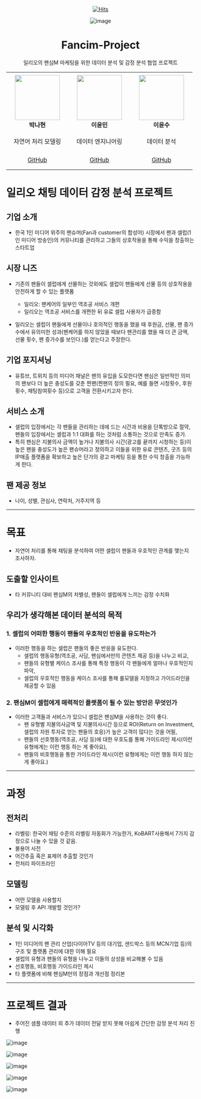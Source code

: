<div align=center>

[![Hits](https://hits.seeyoufarm.com/api/count/incr/badge.svg?url=https%3A%2F%2Fgithub.com%2F6mini%2Ffancim-project&count_bg=%23AAAAAA&title_bg=%23555555&icon=&icon_color=%23E7E7E7&title=Hits&edge_flat=false)](https://github.com/6mini/fancim-project)

![image](https://user-images.githubusercontent.com/79494088/149819931-86a61380-4b43-45cf-9f47-48b76dca3dac.png)
    
# Fancim-Project
일리오의 팬심M 마케팅을 위한 데이터 분석 및 감정 분석 협업 프로젝트

<table>
    <tr height="160px">
        <td align="center" width="150px">
            <a href="https://github.com/ljs7463"><img height="120px" width="120px" src="https://avatars.githubusercontent.com/u/87054081?v=4"/></a>
            <br />
            <strong>박나현</strong>
        </td>
        <td align="center" width="150px">
            <a href="https://github.com/leehj01"><img height="120px" width="120px" src="https://avatars.githubusercontent.com/u/79494088?v=4"/></a>
            <br />
            <strong>이윤민</strong>
        </td>
        <td align="center" width="150px">
            <a href="https://github.com/reeesource"><img height="120px" width="120px" src="https://avatars.githubusercontent.com/u/76740971?v=4"/></a>
            <br />
            <strong>이윤수</strong>
        </td>
    </tr>
    <tr height="50px">
      <td align="center">
          자연어 처리 모델링
           <br />
        </td>
        <td align="center">
            데이터 엔지니어링
            <br />
        <td align="center">
            데이터 분석
            <br />
        </td>
    </tr>
        <tr height="50px">
        <td align="center">
            <a href="https://github.com/nicolenahyun"> GitHub</a>
            <br />
        </td>
        <td align="center">
            <a href="https://github.com/6mini"> GitHub</a>
            <br />
        <td align="center">
            <a href="https://github.com/Yuns-u"> GitHub</a>
            <br />
        </td>
    </tr>
</table>

</div>

# 일리오 채팅 데이터 감정 분석 프로젝트

## 기업 소개
- 한국 1인 미디어 위주의 팬슈머(Fan과 customer의 합성어) 시장에서 팬과 셀럽(1인 미디어 방송인)의 커뮤니티를 관리하고 그들의 상호작용을 통해 수익을 창출하는 스타트업

## 시장 니즈
- 기존의 팬들이 셀럽에게 선물하는 것외에도 셀럽이 팬들에게 선물 등의 상호작용을 안전하게 할 수 있는 플랫폼
  - 일리오: 팬케어의 일부인 역조공 서비스 개편
  - 일리오는 역조공 서비스를 개편한 뒤 유료 셀럽 사용자가 급증함

- 일리오는 셀럽이 팬들에게 선물이나 호의적인 행동을 했을 때 후원금, 선물, 팬 증가수에서 유의미한 성과(팬케어를 하지 않았을 때보다 팬관리를 했을 때 더 큰 금액, 선물 횟수, 팬 증가수를 보인다.)를 얻는다고 주장한다.

## 기업 포지셔닝
- 유튜브, 트위치 등의 미디어 채널은 팬의 유입을 도모한다면 팬심은 일반적인 의미의 팬보다 더 높은 충성도를 갖춘 찐팬(찐팬의 정의 필요, 예를 들면 시청횟수, 후원횟수, 채팅참여횟수 등)으로 고객을 전환시키고자 한다.

## 서비스 소개
- 셀럽의 입장에서는 각 팬들을 관리하는 데에 드는 시간과 비용을 단톡방으로 절약, 팬들의 입장에서는 셀럽과 1:1 대화를 하는 것처럼 소통하는 것으로 만족도 증가.
- 특히 팬심은 지불의사 금액이 높거나 지불의사 시간(광고를 끝까지 시청하는 등)이 높은 팬을 충성도가 높은 팬슈머라고 정의하고 이들을 위한 유료 콘텐츠, 굿즈 등의 IP매출 플랫폼을 확보하고 높은 단가의 광고 마케팅 등을 통한 수익 창출을 가능하게 한다.

## 팬 제공 정보
- 나이, 성별, 관심사, 연락처, 거주지역 등

---

# 목표
- 자연어 처리를 통해 채팅을 분석하여 어떤 셀럽이 팬들과 우호적인 관계를 맺는지 조사하자.

## 도출할 인사이트
- 타 커뮤니티 대비 팬심M의 차별성, 팬들이 셀럽에게 느끼는 감정 수치화


## 우리가 생각해본 데이터 분석의 목적

### 1. 셀럽의 어떠한 행동이 팬들의 우호적인 반응을 유도하는가
- 이러한 행동을 하는 셀럽은 팬들의 좋은 반응을 유도한다.
  - 셀럽의 행동유형(역조공, 사담, 팬심에서만의 콘텐츠 제공 등)을 나누고 비교,
  - 팬들의 유형별 케이스 조사를 통해 특정 행동이 각 팬들에게 얼마나 우호적인지 파악,
  - 셀럽의 우호적인 행동을 케이스 조사를 통해 롤모델을 지정하고 가이드라인을 제공할 수 있음

### 2. 팬심M이 셀럽에게 매력적인 플랫폼이 될 수 있는 방안은 무엇인가
- 이러한 고객들과 서비스가 있으니 셀럽은 팬심M을 사용하는 것이 좋다.
  - 팬 유형별 지불의사금액 및 지불의사시간 등으로 ROI(Return on Investment, 셀럽의 자원 투자로 얻는 팬들의 호응)가 높은 고객이 많다는 것을 어필,
  - 팬들의 선호행동(역조공, 사담 등)에 대한 우호도를 통해 가이드라인 제시(이런 유형에게는 이런 행동 하는 게 좋아요),
  - 팬들의 비호행동을 통한 가이드라인 제시(이런 유형에게는 이런 행동 하지 않는게 좋아요.)

---

# 과정

## 전처리
- 라벨링: 한국어 채팅 수준의 라벨링 자동화가 가능한가, KoBART사용해서 7가지 감정으로 나눌 수 있을 것 같음.
- 불용어 사전
- 어간추출 혹은 표제어 추출할 것인가
- 전처리 파이프라인

## 모델링
- 어떤 모델을 사용할지
- 모델링 후 API 개발할 것인가?

## 분석 및 시각화
- 1인 미디어의 팬 관리 산업(다이아TV 등의 대기업, 샌드박스 등의 MCN기업 등)의 구조 및 플랫폼 관리에 대한 이해 필요
- 셀럽의 유형과 팬들의 유형을 나누고 이들의 상성을 비교해볼 수 있음
- 선호행동, 비호행동 가이드라인 제시
- 타 플랫폼에 비해 팬심M만의 장점과 개선점 정리본 

---

# 프로젝트 결과
- 주어진 샘플 데이터 외 추가 데이터 전달 받지 못해 아쉽게 간단한 감정 분석 처리 진행

![image](https://user-images.githubusercontent.com/79494088/149820204-9904d98b-f5d1-4fcf-a6b9-e68bb52b6d8c.png)

![image](https://user-images.githubusercontent.com/79494088/149820230-75ea6b58-43f6-4385-a6f5-59d3bb80c9df.png)

![image](https://user-images.githubusercontent.com/79494088/149820258-6909951b-439a-43c5-92da-6ae7b6db7d8a.png)

![image](https://user-images.githubusercontent.com/79494088/149820280-4793c553-b913-4d8a-b96e-da5687433fe4.png)

![image](https://user-images.githubusercontent.com/79494088/149820294-15501b32-f6ff-4197-b03e-322ac05cad87.png)
